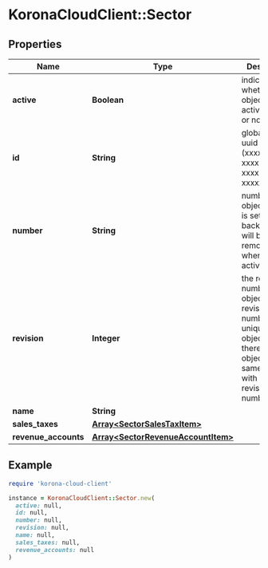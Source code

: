# KoronaCloudClient::Sector

## Properties

| Name | Type | Description | Notes |
| ---- | ---- | ----------- | ----- |
| **active** | **Boolean** | indicates whether the object is active for use or not | [optional][readonly] |
| **id** | **String** | global object uuid (xxxxxxxx-xxxx-xxxx-xxxx-xxxxxxxxxxxx) | [optional] |
| **number** | **String** | number of the object, like it is set in backoffice; will be removed when active&#x3D;false | [optional] |
| **revision** | **Integer** | the revision number of the object. revision numbers are unique per object-type. there is is no object of the same type with identical revision numbers. | [optional][readonly] |
| **name** | **String** |  | [optional] |
| **sales_taxes** | [**Array&lt;SectorSalesTaxItem&gt;**](SectorSalesTaxItem.md) |  | [optional] |
| **revenue_accounts** | [**Array&lt;SectorRevenueAccountItem&gt;**](SectorRevenueAccountItem.md) |  | [optional] |

## Example

```ruby
require 'korona-cloud-client'

instance = KoronaCloudClient::Sector.new(
  active: null,
  id: null,
  number: null,
  revision: null,
  name: null,
  sales_taxes: null,
  revenue_accounts: null
)
```

